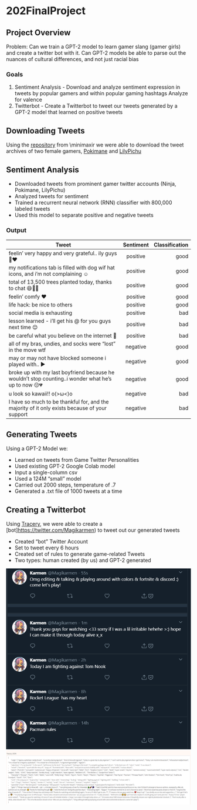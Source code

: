 # 202FinalProject
## Project Overview
Problem: Can we train a GPT-2 model to learn gamer slang (gamer girls) and create a twitter bot with it. Can GPT-2 models be able to parse out the nuances of cultural differences, and not just racial bias

### Goals
1. Sentiment Analysis - Download and analyze sentiment expression in tweets by popular gamers and within popular gaming hashtags
Analyze for valence
2. Twitterbot - Create a Twitterbot to tweet our tweets generated by a GPT-2 model that learned on positive tweets

## Downloading Tweets
Using the [repository](https://github.com/tessaeagle/download-tweets-ai-text-gen) from \minimaxir we were able to download the tweet archives of two female gamers, [Pokimane](https://twitter.com/pokimanelol?ref_src=twsrc%5Egoogle%7Ctwcamp%5Eserp%7Ctwgr%5Eauthor) and [LilyPichu](https://twitter.com/LilyPichu?ref_src=twsrc%5Egoogle%7Ctwcamp%5Eserp%7Ctwgr%5Eauthor)

## Sentiment Analysis
  * Downloaded tweets from prominent gamer twitter accounts (Ninja, Pokimane, LilyPichu)
  * Analyzed tweets for sentiment
  * Trained a recurrent neural network (RNN) classifier with 800,000 labeled tweets
  * Used this model to separate positive and negative tweets
  
### Output
| Tweet        | Sentiment           | Classification  |
| ------------- |:-------------:| -----:|
| feelin’ very happy and very grateful.. ily guys 🥺❤️    | positive| good |
| my notifications tab is filled with dog wif hat icons, and i’m not complaining ☺️ | positive| good |
| total of 13,500 trees planted today, thanks to chat 😄💝🌲    | positive| good |
| feelin’ comfy ❤️   | positive| good |
| life hack: be nice to others    | positive| good |
| social media is exhausting    | positive| bad |
| lesson learned - i’ll get his @ for you guys next time 😌   | positive| bad |
| be careful what you believe on the internet 👀  | positive| bad |
| all of my bras, undies, and socks were “lost” in the move wtf | negative| good |
| may or may not have blocked someone i played with.. ▶️   | negative| good |
| broke up with my last boyfriend because he wouldn’t stop counting..i wonder what he’s up to now 😔💔 | negative| good |
| u look so kawaii!! o(>ω<)o | negative| bad |
| I have so much to be thankful for, and the majority of it only exists because of your support | negative| bad |

## Generating Tweets
Using a GPT-2 Model we:
  * Learned on tweets from Game Twitter Personalities
  * Used existing GPT-2 Google Colab model
  * Input a single-column csv
  * Used a 124M “small” model
  * Carried out 2000 steps, temperature of .7
  * Generated a .txt file of 1000 tweets at a time

## Creating a Twitterbot
Using [Tracery](https://www.tracery.io/), we were able to create a [bot]https://twitter.com/Magikarmen) to tweet out our generated tweets
  * Created “bot” Twitter Account
  * Set to tweet every 6 hours
  * Created set of rules to generate game-related Tweets
  * Two types: human created (by us) and GPT-2 generated
  
![alt text](https://github.com/tessaeagle/202FinalProject/blob/master/TwitterPage.png "Twitter")
![alt-text](https://github.com/tessaeagle/202FinalProject/blob/master/Tracery.png "Tracery")

